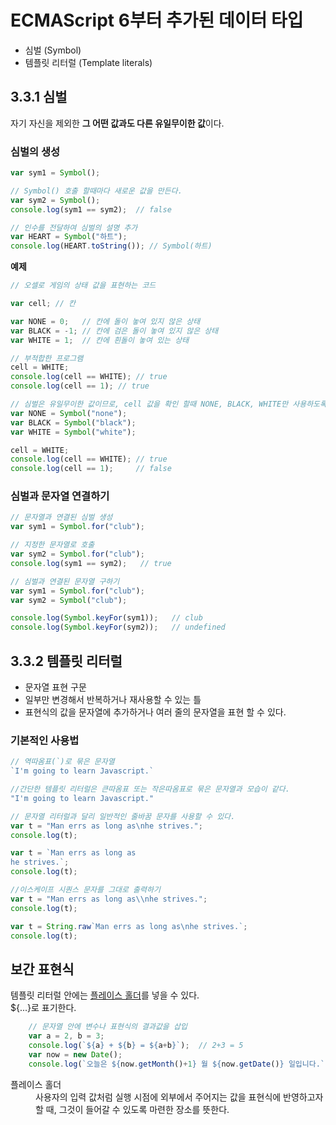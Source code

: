 # ECMAScript 6부터 추가된 데이터 타입

* 심벌 (Symbol)
* 템플릿 리터럴 (Template literals)

## 3.3.1 심벌
자기 자신을 제외한 **그 어떤 값과도 다른 유일무이한 값**이다.

### 심벌의 생성
```js
var sym1 = Symbol();

// Symbol() 호출 할때마다 새로운 값을 만든다.
var sym2 = Symbol(); 
console.log(sym1 == sym2);  // false

// 인수를 전달하여 심벌의 설명 추가
var HEART = Symbol("하트");
console.log(HEART.toString()); // Symbol(하트)
```
**예제**
```js
// 오셀로 게임의 상태 값을 표현하는 코드

var cell; // 칸

var NONE = 0;   // 칸에 돌이 놓여 있지 않은 상태
var BLACK = -1; // 칸에 검은 돌이 놓여 있지 않은 상태
var WHITE = 1;  // 칸에 흰돌이 놓여 있는 상태

// 부적합한 프로그램
cell = WHITE;
console.log(cell == WHITE); // true
console.log(cell == 1); // true

// 심벌은 유일무이한 값이므로, cell 값을 확인 할때 NONE, BLACK, WHITE만 사용하도록 제한 할 수 있다.
var NONE = Symbol("none");
var BLACK = Symbol("black");
var WHITE = Symbol("white");

cell = WHITE;
console.log(cell == WHITE); // true
console.log(cell == 1);     // false
```
### 심벌과 문자열 연결하기
```js
// 문자열과 연결된 심벌 생성
var sym1 = Symbol.for("club");  

// 지정한 문자열로 호출
var sym2 = Symbol.for("club");
console.log(sym1 == sym2);   // true

// 심벌과 연결된 문자열 구하기
var sym1 = Symbol.for("club");
var sym2 = Symbol("club");

console.log(Symbol.keyFor(sym1));   // club
console.log(Symbol.keyFor(sym2));   // undefined

```
## 3.3.2 템플릿 리터럴

* 문자열 표현 구문
* 일부만 변경해서 반복하거나 재사용할 수 있는 틀
* 표현식의 값을 문자열에 추가하거나 여러 줄의 문자열을 표현 할 수 있다.

### 기본적인 사용법
```js
// 역따옴표(`)로 묶은 문자열
`I'm going to learn Javascript.`

//간단한 템플릿 리터럴은 큰따옴표 또는 작은따옴표로 묶은 문자열과 모습이 같다.
"I'm going to learn Javascript."

// 문자열 리터럴과 달리 일반적인 줄바꿈 문자를 사용할 수 있다.
var t = "Man errs as long as\nhe strives.";
console.log(t);

var t = `Man errs as long as
he strives.`;
console.log(t);

//이스케이프 시퀀스 문자를 그대로 출력하기
var t = "Man errs as long as\\nhe strives.";
console.log(t);

var t = String.raw`Man errs as long as\nhe strives.`;
console.log(t);
```

## 보간 표현식
템플릿 리터럴 안에는 <a href="#note1">플레이스 홀더</a>를 넣을 수 있다.<br>
${...}로 표기한다.<br>

```js
    // 문자열 안에 변수나 표현식의 결과값을 삽입
    var a = 2, b = 3;
    console.log(`${a} + ${b} = ${a+b}`);  // 2+3 = 5
    var now = new Date();
    console.log(`오늘은 ${now.getMonth()+1} 월 ${now.getDate()} 일입니다.`); // 오늘은 8 월 1 일 입니다.
```

<dl id="note1">
    <dt>플레이스 홀더</dt>
    <dd>
        사용자의 입력 값처럼 실행 시점에 외부에서 주어지는 값을 표현식에 반영하고자 할 때, 그것이 들어갈 수 있도록 마련한 장소를 뜻한다.
    </dd>
</dl>







